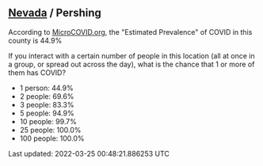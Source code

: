 
## [Nevada](/united-states/nevada) / Pershing

According to [MicroCOVID.org](http://microcovid.org),
the "Estimated Prevalence" of COVID in this county is 44.9%

If you interact with a certain number of people in this location
(all at once in a group, or spread out across the day), what is the chance that
1 or more of them has COVID?

- 1 person: 44.9%
- 2 people: 69.6%
- 3 people: 83.3%
- 5 people: 94.9%
- 10 people: 99.7%
- 25 people: 100.0%
- 100 people: 100.0%

Last updated: 2022-03-25 00:48:21.886253 UTC
